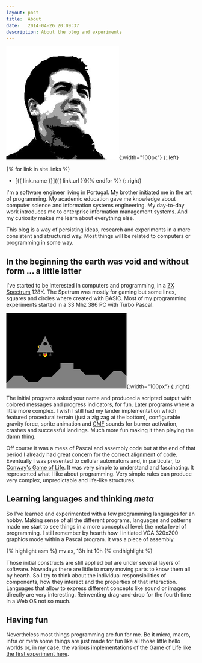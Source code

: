 ```yaml
---
layout: post
title:  About
date:   2014-04-26 20:09:37
description: About the blog and experiments
---
```


![m4ktub](/images/avatar.jpg){:width="100px"}
{:.left}

{% for link in site.links %}
  * [{{ link.name }}]({{ link.url }}){% endfor %}
{:.right}

I'm a software engineer living in Portugal. My brother initiated me in the art
of programming. My academic education gave me knowledge about computer science
and information systems engineering. My day-to-day work introduces me to
enterprise information management systems. And my curiosity makes me learn about
everything else.

This blog is a way of persisting ideas, research and experiments in a more
consistent and structured way. Most things will be related to computers or
programming in some way.

In the beginning the earth was void and without form ... a little latter
------------------------------------------------------------------------

I've started to be interested in computers and programming, in a
[ZX Spectrum][zx] 128K. The Spetrum was mostly for gaming but some lines,
squares and circles where created with BASIC. Most of my programming experiments
started in a 33 Mhz 386 PC with Turbo Pascal.

![Amazing Graphics!](/images/about-lander.png){:width="100px"}
{:.right}

The initial programs asked your name and produced a scripted output with colored
messages and progress indicators, for fun. Later programs where a little more
complex. I wish I still had my lander implementation which featured procedural
terrain (just a zig zag at the bottom), configurable gravity force, sprite
animation and [CMF][cmf] sounds for burner activation, crashes and successful
landings. Much more fun making it than playing the damn thing.

Off course it was a mess of Pascal and assembly code but at the end of that
period I already had great concern for the [correct alignment][xkcd276] of
code. Eventually I was presented to cellular automatons and, in particular, to
[Conway's Game of Life][cgol]. It was very simple to understand and
fascinating. It represented what I like about programming. Very simple rules can
produce very complex, unpredictable and life-like structures.

Learning languages and thinking *meta*
--------------------------------------

So I've learned and experimented with a few programming languages for an hobby.
Making sense of all the different programs, languages and patterns made me start
to see things in a more conceptual level: the meta level of programming. I still
remember by hearth how I initiated VGA 320x200 graphics mode within a Pascal
program. It was a piece of assembly.

{% highlight asm %}
mv  ax, 13h
int 10h
{% endhighlight %}

Those initial constructs are still applied but are under several layers of
software. Nowadays there are little to many moving parts to know them all by
hearth. So I try to think about the individual responsibilities of components,
how they interact and the properties of that interaction. Languages that allow
to express different concepts like sound or images directly are very
interesting. Reinventing drag-and-drop for the fourth time in a Web OS not so
much.

Having fun
----------

Nevertheless most things programming are fun for me. Be it micro, macro, infra
or meta some things are just made for fun like all those little hello worlds or,
in my case, the various implementations of the Game of Life like
[the first experiment here][m4kgol].

[zx]: http://en.wikipedia.org/wiki/ZX_Spectrum
[matrix]: http://en.wikipedia.org/wiki/Matrix_digital_rain
[cmf]: http://en.wikipedia.org/wiki/Creative_Music_File
[xkcd276]: https://xkcd.com/276/
[cgol]: http://en.wikipedia.org/wiki/Conway's_Game_of_Life
[m4kgol]: /experiments/game-of-life
